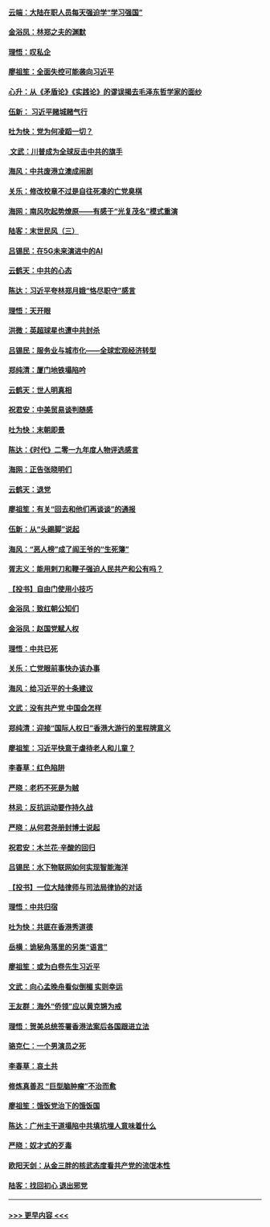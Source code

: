 #### [云端：大陆在职人员每天强迫学“学习强国”](../pages/nsc993/n11738735.md?t=12230301) 
#### [金浴凤：林郑之夫的渊默](../pages/nsc993/n11737735.md?t=12230301) 
#### [理悟：叹私企](../pages/nsc993/n11737715.md?t=12230301) 
#### [廖祖笙：全面失控可能袭向习近平](../pages/nsc993/n11737704.md?t=12230301) 
#### [心升：从《矛盾论》《实践论》的谬误揭去毛泽东哲学家的面纱](../pages/nsc993/n11736962.md?t=12230301) 
#### [伍新： 习近平赌城赌气行](../pages/nsc993/n11736929.md?t=12230301) 
#### [吐为快：党为何凌蹈一切？](../pages/nsc993/n11736915.md?t=12230301) 
#### [ 文武：川普成为全球反击中共的旗手](../pages/nsc993/n11736882.md?t=12230301) 
#### [海风：中共废港立澳成闹剧](../pages/nsc993/n11735857.md?t=12230301) 
#### [关乐：修改校章不过是自往死凑的亡党臭棋](../pages/nsc993/n11735097.md?t=12230301) 
#### [海网：南风吹起势燎原——有感于“光复茂名”模式重演](../pages/nsc993/n11732308.md?t=12230301) 
#### [陆客：末世民风（三）](../pages/nsc993/n11732211.md?t=12230301) 
#### [吕锡民：在5G未来演进中的AI](../pages/nsc993/n11730010.md?t=12230301) 
#### [云鹤天：中共的心态](../pages/nsc993/n11729906.md?t=12230301) 
#### [陈达：习近平夸林郑月娥“恪尽职守”感言](../pages/nsc993/n11729881.md?t=12230301) 
#### [理悟：天开眼](../pages/nsc993/n11729699.md?t=12230301) 
#### [洪微：英超球星也遭中共封杀](../pages/nsc993/n11727243.md?t=12230301) 
#### [吕锡民：服务业与城市化——全球宏观经济转型](../pages/nsc993/n11725845.md?t=12230301) 
#### [郑纯清：厦门地铁塌陷吟](../pages/nsc993/n11725813.md?t=12230301) 
#### [云鹤天：世人明真相](../pages/nsc993/n11725621.md?t=12230301) 
#### [祝君安：中美贸易谈判随感](../pages/nsc993/n11725609.md?t=12230301) 
#### [吐为快：末朝即景](../pages/nsc993/n11723365.md?t=12230301) 
#### [陈达：《时代》二零一九年度人物评选感言](../pages/nsc993/n11723337.md?t=12230301) 
#### [海网：正告张晓明们](../pages/nsc993/n11723228.md?t=12230301) 
#### [云鹤天：退党](../pages/nsc993/n11723056.md?t=12230301) 
#### [廖祖笙：有关“回去和他们再谈谈”的通报](../pages/nsc993/n11722442.md?t=12230301) 
#### [伍新：从“头踢脚”说起](../pages/nsc993/n11722429.md?t=12230301) 
#### [海风：“恶人榜”成了阎王爷的“生死簿”](../pages/nsc993/n11722272.md?t=12230301) 
#### [胥志义：能用剌刀和鞭子强迫人民共产和公有吗？](../pages/nsc993/n11720569.md?t=12230301) 
#### [【投书】自由门使用小技巧](../pages/nsc993/n11720180.md?t=12230301) 
#### [金浴凤：致红朝公知们](../pages/nsc993/n11720563.md?t=12230301) 
#### [金浴凤：赵国党赋人权](../pages/nsc993/n11720533.md?t=12230301) 
#### [理悟：中共已死](../pages/nsc993/n11720233.md?t=12230301) 
#### [关乐：亡党眼前事快办该办事](../pages/nsc993/n11719160.md?t=12230301) 
#### [海风：给习近平的十条建议](../pages/nsc993/n11717616.md?t=12230301) 
#### [文武：没有共产党 中国会怎样](../pages/nsc993/n11717584.md?t=12230301) 
#### [郑纯清：迎接“国际人权日”香港大游行的里程牌意义](../pages/nsc993/n11717417.md?t=12230301) 
#### [廖祖笙：习近平快意于虐待老人和儿童？](../pages/nsc993/n11715313.md?t=12230301) 
#### [李春草：红色陷阱](../pages/nsc993/n11715029.md?t=12230301) 
#### [严晓：老朽不死是为贼](../pages/nsc993/n11712910.md?t=12230301) 
#### [林忌：反抗运动要作持久战](../pages/nsc993/n11712623.md?t=12230301) 
#### [严晓：从何君尧册封博士说起](../pages/nsc993/n11712465.md?t=12230301) 
#### [祝君安：木兰花·辛酸的回归](../pages/nsc993/n11712381.md?t=12230301) 
#### [吕锡民：水下物联网如何实现智能海洋](../pages/nsc993/n11711158.md?t=12230301) 
#### [【投书】一位大陆律师与司法局律协的对话](../pages/nsc993/n11709675.md?t=12230301) 
#### [理悟：中共归宿](../pages/nsc993/n11710059.md?t=12230301) 
#### [吐为快：共匪在香港秀道德](../pages/nsc993/n11709979.md?t=12230301) 
#### [岳横：诡秘角落里的另类“语言”](../pages/nsc993/n11709792.md?t=12230301) 
#### [廖祖笙：或为白卷先生习近平](../pages/nsc993/n11708330.md?t=12230301) 
#### [文武：向心孟晚舟看似倒楣 实则幸运](../pages/nsc993/n11708236.md?t=12230301) 
#### [王友群：海外“侨领”应以黄克锵为戒](../pages/nsc993/n11706176.md?t=12230301) 
#### [理悟：贺美总统签署香港法案后各国跟进立法](../pages/nsc993/n11706853.md?t=12230301) 
#### [骆克仁：一个男演员之死](../pages/nsc993/n11706677.md?t=12230301) 
#### [李春草：哀土共](../pages/nsc993/n11706255.md?t=12230301) 
#### [修炼真善忍 “巨型脑肿瘤”不治而愈](../pages/nsc993/n11705340.md?t=12230301) 
#### [廖祖笙：饿饭党治下的饿饭国](../pages/nsc993/n11705085.md?t=12230301) 
#### [陈达：广州主干道塌陷中共填坑埋人意味着什么](../pages/nsc993/n11705046.md?t=12230301) 
#### [严晓：奴才式的歹毒](../pages/nsc993/n11704826.md?t=12230301) 
#### [欧阳天剑：从金三胖的核武态度看共产党的流氓本性](../pages/nsc993/n11702238.md?t=12230301) 
#### [陆客：找回初心 退出邪党](../pages/nsc993/n11702213.md?t=12230301) 

----
#### [ >>> 更早内容 <<< ](../indexes/nsc993-earlier.md)
